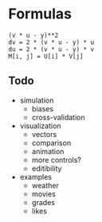# Formulas

```
(v * u - y)**2
dv = 2 * (v * u - y) * u
du = 2 * (v * u - y) * v
M[i, j] = U[i] * V[j]
```

## Todo

* simulation
  * biases
  * cross-validation
* visualization
  * vectors
  * comparison
  * animation
  * more controls?
  * editibility
* examples
  * weather
  * movies
  * grades
  * likes
